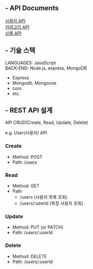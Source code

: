 ## - API Documents

[사용자 API](https://documenter.getpostman.com/view/23953353/2s8YRjpDhy)  
[카테고리 API](https://documenter.getpostman.com/view/23953353/2s8YRgqEmv)  
[상품 API](https://documenter.getpostman.com/view/23953353/2s8YRiMa3h)

## - 기술 스택

LANGUAGES: JavaScript  
BACK-END: Node.js, express, MongoDB

- Express
- Mongodb, Mongoose
- cors
- etc.

## - REST API 설계

API CRUD(Create, Read, Update, Delete)

e.g. User(사용자) API

### Create
- Method: POST
- Path: /users

### Read
- Method: GET
- Path
  - /users (사용자 목록 조회)
  - /users/:userId (특정 사용자 조회)

### Update
- Method: PUT (or PATCH)
- Path: /users/:userId

### Delete
- Method: DELETE
- Path: /users/:userId